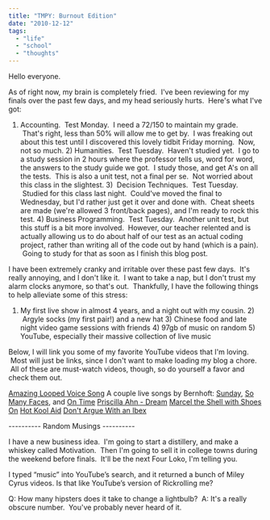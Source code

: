 ```yaml
---
title: "TMPY: Burnout Edition"
date: "2010-12-12"
tags:
  - "life"
  - "school"
  - "thoughts"
---
```


Hello everyone.

As of right now, my brain is completely fried.  I've been reviewing for my finals over the past few days, and my head seriously hurts.  Here's what I've got:

1) Accounting.  Test Monday.  I need a 72/150 to maintain my grade.  That's right, less than 50% will allow me to get by.  I was freaking out about this test until I discovered this lovely tidbit Friday morning.  Now, not so much. 2) Humanities.  Test Tuesday.  Haven't studied yet.  I go to a study session in 2 hours where the professor tells us, word for word, the answers to the study guide we got.  I study those, and get A's on all the tests.  This is also a unit test, not a final per se.  Not worried about this class in the slightest. 3)  Decision Techniques.  Test Tuesday.  Studied for this class last night.  Could've moved the final to Wednesday, but I'd rather just get it over and done with.  Cheat sheets are made (we're allowed 3 front/back pages), and I'm ready to rock this test. 4) Business Programming.  Test Tuesday.  Another unit test, but this stuff is a bit more involved.  However, our teacher relented and is actually allowing us to do about half of our test as an actual coding project, rather than writing all of the code out by hand (which is a pain).  Going to study for that as soon as I finish this blog post.

I have been extremely cranky and irritable over these past few days.  It's really annoying, and I don't like it.  I want to take a nap, but I don't trust my alarm clocks anymore, so that's out.  Thankfully, I have the following things to help alleviate some of this stress:

1) My first live show in almost 4 years, and a night out with my cousin. 2)  Argyle socks (my first pair!) and a new hat 3) Chinese food and late night video game sessions with friends 4) 97gb of music on random 5) YouTube, especially their massive collection of live music

Below, I will link you some of my favorite YouTube videos that I'm loving.  Most will just be links, since I don't want to make loading my blog a chore.  All of these are must-watch videos, though, so do yourself a favor and check them out.

[Amazing Looped Voice Song](http://www.youtube.com/watch?v=5Bn8Pb5PeIQ) A couple live songs by Bernhoft: [Sunday](http://www.youtube.com/watch?v=8WEazpFaAOY&feature=channel), [So Many Faces](http://www.youtube.com/watch?v=morLAolNCtY&feature=channel), and [On Time](http://www.youtube.com/watch?v=EJfnvna4kwI) [Priscilla Ahn - Dream](http://www.youtube.com/watch?v=MKfDwChOoHI) [Marcel the Shell with Shoes On](http://www.youtube.com/watch?v=VF9-sEbqDvU) [Hot Kool Aid](http://www.youtube.com/watch?v=NwTsZHGQ6FE) [Don't Argue With an Ibex](http://www.youtube.com/watch?v=TugslL45aXk)

\---------- Random Musings ----------

I have a new business idea.  I'm going to start a distillery, and make a whiskey called Motivation.  Then I'm going to sell it in college towns during the weekend before finals.  It'll be the next Four Loko, I'm telling you.

I typed “music” into YouTube’s search, and it returned a bunch of Miley Cyrus videos. Is that like YouTube’s version of Rickrolling me?

Q: How many hipsters does it take to change a lightbulb?  A: It's a really obscure number.  You've probably never heard of it.

